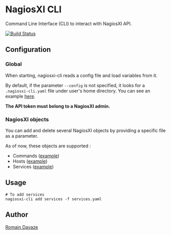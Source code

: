 # NagiosXI CLI

Command Line Interface (CLI) to interact with NagiosXI API.

[![Build Status](https://travis-ci.com/romainDavaze/nagiosxi-cli.svg?branch=master)](https://travis-ci.com/romainDavaze/nagiosxi-cli)

## Configuration

### Global

When starting, nagiosxi-cli reads a config file and load variables from it.

By default, if the parameter `--config` is not specified, it looks for a `.nagiosxi-cli.yaml` file under user's home directory.
You can see an example [here](examples/nagiosxi-cli.yaml).

**The API token must belong to a NagiosXI admin.**


### NagiosXI objects

You can add and delete several NagiosXI objects by providing a specific file as a parameter.

As of now, these objects are supported :
- Commands ([example](examples/commands.yaml))
- Hosts ([example](examples/hosts.yaml))
- Services ([example](examples/services.yaml))



## Usage

```
# To add services
nagiosxi-cli add services -f services.yaml
```


## Author

<a href="https://romaindavaze.github.io/">Romain Davaze</a>